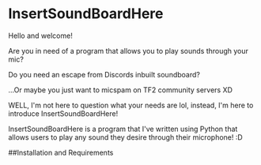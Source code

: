 # InsertSoundBoardHere

Hello and welcome!

Are you in need of a program that allows you to play sounds through your mic?

Do you need an escape from Discords inbuilt soundboard?

...Or maybe you just want to micspam on TF2 community servers XD

WELL, I'm not here to question what your needs are lol, instead, I'm here to introduce InsertSoundBoardHere!

InsertSoundBoardHere is a program that I've written using Python that allows users to play any sound they desire
through their microphone! :D

##Installation and Requirements
